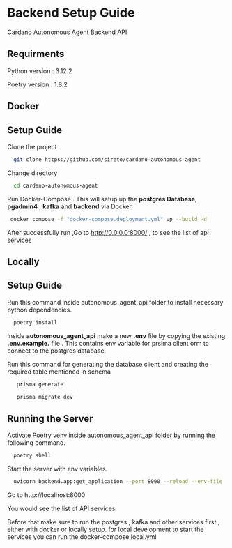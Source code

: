 
# Backend Setup Guide

Cardano Autonomous Agent Backend API


## Requirments

Python version : 3.12.2

Poetry version : 1.8.2

## Docker 
## Setup Guide

Clone the project

```bash
  git clone https://github.com/sireto/cardano-autonomous-agent
```
Change directory

```bash
  cd cardano-autonomous-agent
```

Run Docker-Compose . This will setup up the **postgres Database**, **pgadmin4** , **kafka** and **backend** via Docker.

```bash
 docker compose -f "docker-compose.deployment.yml" up --build -d
```
After successfully run ,Go to http://0.0.0.0:8000/ , to see the list of api services 

## Locally
## Setup Guide

Run this command inside autonomous_agent_api folder to install necessary python dependencies.

```bash
  poetry install
```
Inside **autonomous_agent_api** make a new **.env** file by copying the existing **.env.example.** file . This contains env variable for prsima client orm to connect to the postgres database.


Run this command for generating the database client and creating the required table mentioned in schema

```bash
   prisma generate
```


```bash
   prisma migrate dev
```
## Running the Server

Activate Poetry venv inside autonomous_agent_api folder by running the following command.

```bash
  poetry shell
```
Start the server with env variables.
```bash
  uvicorn backend.app:get_application --port 8000 --reload --env-file .env
```
Go to http://localhost:8000 

You would see the list of API services

Before that make sure to run the postgres , kafka and other services first , either with docker or locally setup.
for local development to start the services you can run the docker-compose.local.yml




